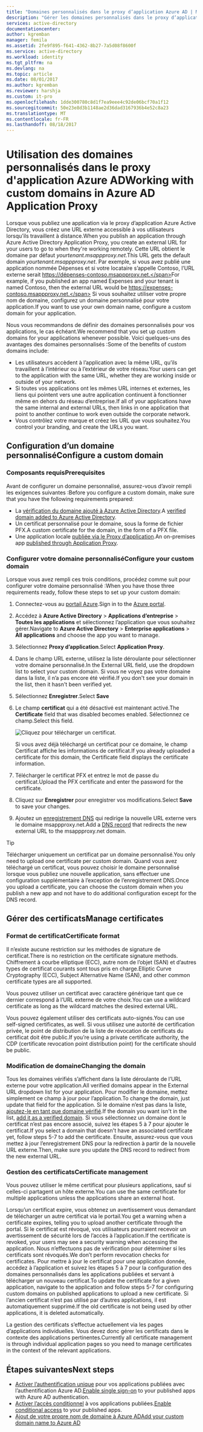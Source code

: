 ```yaml
---
title: "Domaines personnalisés dans le proxy d’application Azure AD | Microsoft Docs"
description: "Gérer les domaines personnalisés dans le proxy d’application Azure AD afin que l’URL de l’application soit identique quel que soit l’emplacement d’où vos utilisateurs y accèdent."
services: active-directory
documentationcenter: 
author: kgremban
manager: femila
ms.assetid: 2fe9f895-f641-4362-8b27-7a5d08f8600f
ms.service: active-directory
ms.workload: identity
ms.tgt_pltfrm: na
ms.devlang: na
ms.topic: article
ms.date: 08/01/2017
ms.author: kgremban
ms.reviewer: harshja
ms.custom: it-pro
ms.openlocfilehash: 1dde300780c8d1f7ea9eee4c92de06bcf70a1f12
ms.sourcegitcommit: 50e23e8d3b1148ae2d36dad3167936b4e52c8a23
ms.translationtype: MT
ms.contentlocale: fr-FR
ms.lasthandoff: 08/18/2017
---
```

# <a name="working-with-custom-domains-in-azure-ad-application-proxy"></a><span data-ttu-id="b98f1-103">Utilisation des domaines personnalisés dans le proxy d'application Azure AD</span><span class="sxs-lookup"><span data-stu-id="b98f1-103">Working with custom domains in Azure AD Application Proxy</span></span>

<span data-ttu-id="b98f1-104">Lorsque vous publiez une application via le proxy d’application Azure Active Directory, vous créez une URL externe accessible à vos utilisateurs lorsqu’ils travaillent à distance.</span><span class="sxs-lookup"><span data-stu-id="b98f1-104">When you publish an application through Azure Active Directory Application Proxy, you create an external URL for your users to go to when they're working remotely.</span></span> <span data-ttu-id="b98f1-105">Cette URL obtient le domaine par défaut *yourtenant.msappproxy.net*.</span><span class="sxs-lookup"><span data-stu-id="b98f1-105">This URL gets the default domain *yourtenant.msappproxy.net*.</span></span> <span data-ttu-id="b98f1-106">Par exemple, si vous avez publié une application nommée Dépenses et si votre locataire s’appelle Contoso, l’URL externe serait https://dépenses-contoso.msappproxy.net.</span><span class="sxs-lookup"><span data-stu-id="b98f1-106">For example, if you published an app named Expenses and your tenant is named Contoso, then the external URL would be https://expenses-contoso.msappproxy.net.</span></span> <span data-ttu-id="b98f1-107">Si vous souhaitez utiliser votre propre nom de domaine, configurez un domaine personnalisé pour votre application.</span><span class="sxs-lookup"><span data-stu-id="b98f1-107">If you want to use your own domain name, configure a custom domain for your application.</span></span> 

<span data-ttu-id="b98f1-108">Nous vous recommandons de définir des domaines personnalisés pour vos applications, le cas échéant.</span><span class="sxs-lookup"><span data-stu-id="b98f1-108">We recommend that you set up custom domains for your applications whenever possible.</span></span> <span data-ttu-id="b98f1-109">Voici quelques-uns des avantages des domaines personnalisés :</span><span class="sxs-lookup"><span data-stu-id="b98f1-109">Some of the benefits of custom domains include:</span></span>

- <span data-ttu-id="b98f1-110">Les utilisateurs accèdent à l’application avec la même URL, qu’ils travaillent à l’intérieur ou à l’extérieur de votre réseau.</span><span class="sxs-lookup"><span data-stu-id="b98f1-110">Your users can get to the application with the same URL, whether they are working inside or outside of your network.</span></span>
- <span data-ttu-id="b98f1-111">Si toutes vos applications ont les mêmes URL internes et externes, les liens qui pointent vers une autre application continuent à fonctionner même en dehors du réseau d’entreprise.</span><span class="sxs-lookup"><span data-stu-id="b98f1-111">If all of your applications have the same internal and external URLs, then links in one application that point to another continue to work even outside the corporate network.</span></span> 
- <span data-ttu-id="b98f1-112">Vous contrôlez votre marque et créez les URL que vous souhaitez.</span><span class="sxs-lookup"><span data-stu-id="b98f1-112">You control your branding, and create the URLs you want.</span></span> 


## <a name="configure-a-custom-domain"></a><span data-ttu-id="b98f1-113">Configuration d’un domaine personnalisé</span><span class="sxs-lookup"><span data-stu-id="b98f1-113">Configure a custom domain</span></span>

### <a name="prerequisites"></a><span data-ttu-id="b98f1-114">Composants requis</span><span class="sxs-lookup"><span data-stu-id="b98f1-114">Prerequisites</span></span>

<span data-ttu-id="b98f1-115">Avant de configurer un domaine personnalisé, assurez-vous d’avoir rempli les exigences suivantes :</span><span class="sxs-lookup"><span data-stu-id="b98f1-115">Before you configure a custom domain, make sure that you have the following requirements prepared:</span></span> 
- <span data-ttu-id="b98f1-116">La [vérification du domaine ajouté à Azure Active Directory](active-directory-domains-add-azure-portal.md).</span><span class="sxs-lookup"><span data-stu-id="b98f1-116">A [verified domain added to Azure Active Directory](active-directory-domains-add-azure-portal.md).</span></span>
- <span data-ttu-id="b98f1-117">Un certificat personnalisé pour le domaine, sous la forme de fichier PFX.</span><span class="sxs-lookup"><span data-stu-id="b98f1-117">A custom certificate for the domain, in the form of a PFX file.</span></span> 
- <span data-ttu-id="b98f1-118">Une application locale [publiée via le Proxy d’application](application-proxy-publish-azure-portal.md).</span><span class="sxs-lookup"><span data-stu-id="b98f1-118">An on-premises app [published through Application Proxy](application-proxy-publish-azure-portal.md).</span></span>

### <a name="configure-your-custom-domain"></a><span data-ttu-id="b98f1-119">Configurer votre domaine personnalisé</span><span class="sxs-lookup"><span data-stu-id="b98f1-119">Configure your custom domain</span></span>

<span data-ttu-id="b98f1-120">Lorsque vous avez rempli ces trois conditions, procédez comme suit pour configurer votre domaine personnalisé :</span><span class="sxs-lookup"><span data-stu-id="b98f1-120">When you have those three requirements ready, follow these steps to set up your custom domain:</span></span>

1. <span data-ttu-id="b98f1-121">Connectez-vous au [portail Azure](https://portal.azure.com).</span><span class="sxs-lookup"><span data-stu-id="b98f1-121">Sign in to the [Azure portal](https://portal.azure.com).</span></span>
2. <span data-ttu-id="b98f1-122">Accédez à **Azure Active Directory** > **Applications d’entreprise** > **Toutes les applications** et sélectionnez l’application que vous souhaitez gérer.</span><span class="sxs-lookup"><span data-stu-id="b98f1-122">Navigate to **Azure Active Directory** > **Enterprise applications** > **All applications** and choose the app you want to manage.</span></span>
3. <span data-ttu-id="b98f1-123">Sélectionnez **Proxy d’application**.</span><span class="sxs-lookup"><span data-stu-id="b98f1-123">Select **Application Proxy**.</span></span> 
4. <span data-ttu-id="b98f1-124">Dans le champ URL externe, utilisez la liste déroulante pour sélectionner votre domaine personnalisé.</span><span class="sxs-lookup"><span data-stu-id="b98f1-124">In the External URL field, use the dropdown list to select your custom domain.</span></span> <span data-ttu-id="b98f1-125">Si vous ne voyez pas votre domaine dans la liste, il n’a pas encore été vérifié.</span><span class="sxs-lookup"><span data-stu-id="b98f1-125">If you don't see your domain in the list, then it hasn't been verified yet.</span></span> 
5. <span data-ttu-id="b98f1-126">Sélectionnez **Enregistrer**.</span><span class="sxs-lookup"><span data-stu-id="b98f1-126">Select **Save**</span></span>
5. <span data-ttu-id="b98f1-127">Le champ **certificat** qui a été désactivé est maintenant activé.</span><span class="sxs-lookup"><span data-stu-id="b98f1-127">The **Certificate** field that was disabled becomes enabled.</span></span> <span data-ttu-id="b98f1-128">Sélectionnez ce champ.</span><span class="sxs-lookup"><span data-stu-id="b98f1-128">Select this field.</span></span> 

   ![Cliquez pour télécharger un certificat.](./media/active-directory-application-proxy-custom-domains/certificate.png)

   <span data-ttu-id="b98f1-130">Si vous avez déjà téléchargé un certificat pour ce domaine, le champ Certificat affiche les informations de certificat.</span><span class="sxs-lookup"><span data-stu-id="b98f1-130">If you already uploaded a certificate for this domain, the Certificate field displays the certificate information.</span></span> 

6. <span data-ttu-id="b98f1-131">Télécharger le certificat PFX et entrez le mot de passe du certificat.</span><span class="sxs-lookup"><span data-stu-id="b98f1-131">Upload the PFX certificate and enter the password for the certificate.</span></span> 
7. <span data-ttu-id="b98f1-132">Cliquez sur **Enregistrer** pour enregistrer vos modifications.</span><span class="sxs-lookup"><span data-stu-id="b98f1-132">Select **Save** to save your changes.</span></span> 
8. <span data-ttu-id="b98f1-133">Ajoutez un [enregistrement DNS](../dns/dns-operations-recordsets-portal.md) qui redirige la nouvelle URL externe vers le domaine msappproxy.net.</span><span class="sxs-lookup"><span data-stu-id="b98f1-133">Add a [DNS record](../dns/dns-operations-recordsets-portal.md) that redirects the new external URL to the msappproxy.net domain.</span></span> 

>[!TIP] 
><span data-ttu-id="b98f1-134">Télécharger uniquement un certificat par un domaine personnalisé.</span><span class="sxs-lookup"><span data-stu-id="b98f1-134">You only need to upload one certificate per custom domain.</span></span> <span data-ttu-id="b98f1-135">Quand vous avez téléchargé un certificat, vous pouvez choisir le domaine personnalisé lorsque vous publiez une nouvelle application, sans effectuer une configuration supplémentaire à l’exception de l’enregistrement DNS.</span><span class="sxs-lookup"><span data-stu-id="b98f1-135">Once you upload a certificate, you can choose the custom domain when you publish a new app and not have to do additional configuration except for the DNS record.</span></span> 

## <a name="manage-certificates"></a><span data-ttu-id="b98f1-136">Gérer des certificats</span><span class="sxs-lookup"><span data-stu-id="b98f1-136">Manage certificates</span></span>

### <a name="certificate-format"></a><span data-ttu-id="b98f1-137">Format de certificat</span><span class="sxs-lookup"><span data-stu-id="b98f1-137">Certificate format</span></span>
<span data-ttu-id="b98f1-138">Il n’existe aucune restriction sur les méthodes de signature de certificat.</span><span class="sxs-lookup"><span data-stu-id="b98f1-138">There is no restriction on the certificate signature methods.</span></span> <span data-ttu-id="b98f1-139">Chiffrement à courbe elliptique (ECC), autre nom de l’objet (SAN) et d’autres types de certificat courants sont tous pris en charge.</span><span class="sxs-lookup"><span data-stu-id="b98f1-139">Elliptic Curve Cryptography (ECC), Subject Alternative Name (SAN), and other common certificate types are all supported.</span></span> 

<span data-ttu-id="b98f1-140">Vous pouvez utiliser un certificat avec caractère générique tant que ce dernier correspond à l’URL externe de votre choix.</span><span class="sxs-lookup"><span data-stu-id="b98f1-140">You can use a wildcard certificate as long as the wildcard matches the desired external URL.</span></span> 

<span data-ttu-id="b98f1-141">Vous pouvez également utiliser des certificats auto-signés.</span><span class="sxs-lookup"><span data-stu-id="b98f1-141">You can use self-signed certificates, as well.</span></span> <span data-ttu-id="b98f1-142">Si vous utilisez une autorité de certification privée, le point de distribution de la liste de révocation de certificats du certificat doit être public.</span><span class="sxs-lookup"><span data-stu-id="b98f1-142">If you’re using a private certificate authority, the CDP (certificate revocation point distribution point) for the certificate should be public.</span></span>

### <a name="changing-the-domain"></a><span data-ttu-id="b98f1-143">Modification de domaine</span><span class="sxs-lookup"><span data-stu-id="b98f1-143">Changing the domain</span></span>
<span data-ttu-id="b98f1-144">Tous les domaines vérifiés s’affichent dans la liste déroulante de l’URL externe pour votre application.</span><span class="sxs-lookup"><span data-stu-id="b98f1-144">All verified domains appear in the External URL dropdown list for your application.</span></span> <span data-ttu-id="b98f1-145">Pour modifier le domaine, mettez simplement ce champ à jour pour l’application.</span><span class="sxs-lookup"><span data-stu-id="b98f1-145">To change the domain, just update that field for the application.</span></span> <span data-ttu-id="b98f1-146">Si le domaine n’est pas dans la liste, [ajoutez-le en tant que domaine vérifié](active-directory-domains-add-azure-portal.md).</span><span class="sxs-lookup"><span data-stu-id="b98f1-146">If the domain you want isn't in the list, [add it as a verified domain](active-directory-domains-add-azure-portal.md).</span></span> <span data-ttu-id="b98f1-147">Si vous sélectionnez un domaine dont le certificat n’est pas encore associé, suivez les étapes 5 à 7 pour ajouter le certificat.</span><span class="sxs-lookup"><span data-stu-id="b98f1-147">If you select a domain that doesn't have an associated certificate yet, follow steps 5-7 to add the certificate.</span></span> <span data-ttu-id="b98f1-148">Ensuite, assurez-vous que vous mettez à jour l’enregistrement DNS pour la redirection à partir de la nouvelle URL externe.</span><span class="sxs-lookup"><span data-stu-id="b98f1-148">Then, make sure you update the DNS record to redirect from the new external URL.</span></span> 

### <a name="certificate-management"></a><span data-ttu-id="b98f1-149">Gestion des certificats</span><span class="sxs-lookup"><span data-stu-id="b98f1-149">Certificate management</span></span>
<span data-ttu-id="b98f1-150">Vous pouvez utiliser le même certificat pour plusieurs applications, sauf si celles-ci partagent un hôte externe.</span><span class="sxs-lookup"><span data-stu-id="b98f1-150">You can use the same certificate for multiple applications unless the applications share an external host.</span></span> 

<span data-ttu-id="b98f1-151">Lorsqu’un certificat expire, vous obtenez un avertissement vous demandant de télécharger un autre certificat via le portail.</span><span class="sxs-lookup"><span data-stu-id="b98f1-151">You get a warning when a certificate expires, telling you to upload another certificate through the portal.</span></span> <span data-ttu-id="b98f1-152">Si le certificat est révoqué, vos utilisateurs pourraient recevoir un avertissement de sécurité lors de l’accès à l’application.</span><span class="sxs-lookup"><span data-stu-id="b98f1-152">If the certificate is revoked, your users may see a security warning when accessing the application.</span></span> <span data-ttu-id="b98f1-153">Nous n’effectuons pas de vérification pour déterminer si les certificats sont révoqués.</span><span class="sxs-lookup"><span data-stu-id="b98f1-153">We don’t perform revocation checks for certificates.</span></span>  <span data-ttu-id="b98f1-154">Pour mettre à jour le certificat pour une application donnée, accédez à l’application et suivez les étapes 5 à 7 pour la configuration des domaines personnalisés dans les applications publiées et servant à télécharger un nouveau certificat.</span><span class="sxs-lookup"><span data-stu-id="b98f1-154">To update the certificate for a given application, navigate to the application and follow steps 5-7 for configuring custom domains on published applications to upload a new certificate.</span></span> <span data-ttu-id="b98f1-155">Si l’ancien certificat n’est pas utilisé par d’autres applications, il est automatiquement supprimé.</span><span class="sxs-lookup"><span data-stu-id="b98f1-155">If the old certificate is not being used by other applications, it is deleted automatically.</span></span> 

<span data-ttu-id="b98f1-156">La gestion des certificats s’effectue actuellement via les pages d’applications individuelles. Vous devez donc gérer les certificats dans le contexte des applications pertinentes.</span><span class="sxs-lookup"><span data-stu-id="b98f1-156">Currently all certificate management is through individual application pages so you need to manage certificates in the context of the relevant applications.</span></span> 

## <a name="next-steps"></a><span data-ttu-id="b98f1-157">Étapes suivantes</span><span class="sxs-lookup"><span data-stu-id="b98f1-157">Next steps</span></span>
* <span data-ttu-id="b98f1-158">[Activer l’authentification unique](active-directory-application-proxy-sso-using-kcd.md) pour vos applications publiées avec l’authentification Azure AD.</span><span class="sxs-lookup"><span data-stu-id="b98f1-158">[Enable single sign-on](active-directory-application-proxy-sso-using-kcd.md) to your published apps with Azure AD authentication.</span></span>
* <span data-ttu-id="b98f1-159">[Activer l’accès conditionnel](active-directory-application-proxy-conditional-access.md) à vos applications publiées.</span><span class="sxs-lookup"><span data-stu-id="b98f1-159">[Enable conditional access](active-directory-application-proxy-conditional-access.md) to your published apps.</span></span>
* [<span data-ttu-id="b98f1-160">Ajout de votre propre nom de domaine à Azure AD</span><span class="sxs-lookup"><span data-stu-id="b98f1-160">Add your custom domain name to Azure AD</span></span>](active-directory-domains-add-azure-portal.md)



